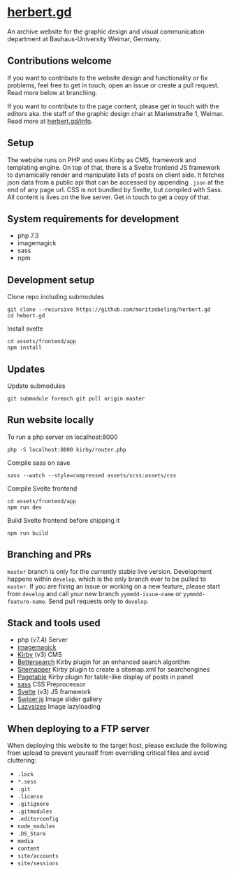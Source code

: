 # [herbert.gd](https://herbert.gd)
An archive website for the graphic design and visual communication department at Bauhaus-University Weimar, Germany.

## Contributions welcome
If you want to contribute to the website design and functionality or fix problems, feel free to get in touch, open an issue or create a pull request. Read more below at branching.

If you want to contribute to the page content, please get in touch with the editors aka. the staff of the graphic design chair at Marienstraße 1, Weimar. Read more at [herbert.gd/info](https://herbert.gd/info).

## Setup
The website runs on PHP and uses Kirby as CMS, framework and templating engine. On top of that, there is a Svelte frontend JS framework to dynamically render and manipulate lists of posts on client side. It fetches json data from a public api that can be accessed by appending `.json` at the end of any page url.
CSS is not bundled by Svelte, but compiled with Sass.
All content is lives on the live server. Get in touch to get a copy of that.

## System requirements for development
- php 7.3
- imagemagick
- sass
- npm

## Development setup
Clone repo including submodules
```
git clone --recursive https://github.com/moritzebeling/herbert.gd
cd hebert.gd
```
Install svelte
```
cd assets/frontend/app
npm install
```

## Updates
Update submodules
```
git submodule foreach git pull origin master
```

## Run website locally
To run a php server on localhost:8000
```
php -S localhost:8000 kirby/router.php
```
Compile sass on save
```
sass --watch --style=compressed assets/scss:assets/css
```
Compile Svelte frontend
```
cd assets/frontend/app
npm run dev
```
Build Svelte frontend before shipping it
```
npm run build
```

## Branching and PRs
`master` branch is only for the currently stable live version. Development happens within `develop`, which is the only branch ever to be pulled to `master`. If you are fixing an issue or working on a new feature, please start from `develop` and call your new branch `yymmdd-issue-name` or `yymmdd-feature-name`. Send pull requests only to `develop`.

## Stack and tools used
- php (v7.4) Server
- [imagemagick](https://www.serverlab.ca/tutorials/linux/administration-linux/how-to-install-imagemagick-for-php-on-ubuntu-18-04/)
- [Kirby](https://getkirby.com) (v3) CMS
- [Bettersearch](https://github.com/bvdputte/kirby-bettersearch) Kirby plugin for an enhanced search algorithm
- [Sitemapper](https://gitlab.com/kirbyzone/sitemapper) Kirby plugin to create a sitemap.xml for searchengines
- [Pagetable](https://github.com/sylvainjule/kirby-pagetable) Kirby plugin for table-like display of posts in panel
- [sass](https://sass-lang.com) CSS Preprocessor
- [Svelte](https://svelte.dev) (v3) JS framework
- [Swiper.js](https://swiperjs.com) Image slider gallery
- [Lazysizes](https://github.com/aFarkas/lazysizes) Image lazyloading

## When deploying to a FTP server
When deploying this website to the target host, please exclude the following from upload to prevent yourself from overriding critical files and avoid cluttering:
- `.lock`
- `*.sess`
- `.git`
- `.license`
- `.gitignore`
- `.gitmodules`
- `.editorconfig`
- `node_modules`
- `.DS_Store`
- `media`
- `content`
- `site/accounts`
- `site/sessions`
